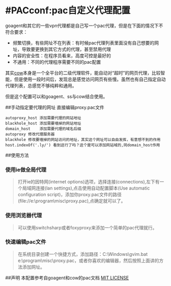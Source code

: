 #PACconf:pac自定义代理配置
=======

goagent和其它的一些vpn代理都是自己写一个pac代理，但是在下面的情况下不符合要求：

- 频繁切换，有些网址不在列表：有时候pac代理列表里面没有自己想要的网址，导致要更换到其它方式的代理，甚至禁用代理
- 内容的安全性：在程序员看来，高度可控是最好的
- 不通用：不同的代理程序需要不同的pac配置


其实[cow](https://github.com/cyfdecyf/cow)本身是一个全平台的二级代理软件，能自动对“超时”的网页代理，比较智能，但是使用一段时间后，发现总是感觉访问网页有些慢。虽然也有自己指定自动代理列表，总感觉不够纯粹和通用。

但是这个配置可以和goagent、ss与cow结合使用。

##手动指定要代理的网址
直接编辑proxy.pac文件
```
autoproxy_host 添加需要代理的网站地址
blackhole_host 添加需要墙掉的网站地址
domain_host    添加需要代理的域名后缀
autoproxy 修改代理服务器
blackhole 修改要墙掉的网站访问的地址，其实这个网址可以自由发挥，有意想不到的作用
host.indexOf('.ly/') 看到这行了吗？这个是可以添加网站域的,同domain_host作用
```

##使用方法

### 使用ie做全局代理
>打开ie的因特网(internet options)选项，选择连接(connections),左下有一个局域网连接(lan settings),点击使用自动配置脚本(Use automatic configuration script)，添加你proxy.pac文件的路径(file://e:\program\misc\proxy.pac),点确定就可以了。

### 使用浏览器代理
>可以使用switchsharp或者foxyproxy来添加一个简单的pac代理就行。

### 快速编辑pac文件
>在系统目录创建一个快捷方式，添加路径：C:\Windows\gvim.bat e:\program\misc\proxy.pac，或者你喜欢的编辑器，然后按照上面讲的方法添加网址。


##声明
本配置参考自goagent和cow的pac文档
[MIT LICENSE](https://github.com/yantze/pacconf/blob/master/LICENSE)
